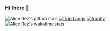 ### Hi there 👋

<!--
**Alice-Rez/Alice-Rez** is a ✨ _special_ ✨ repository because its `README.md` (this file) appears on your GitHub profile.

Here are some ideas to get you started:

- 🔭 I’m currently working on ...
- 🌱 I’m currently learning ...
- 👯 I’m looking to collaborate on ...
- 🤔 I’m looking for help with ...
- 💬 Ask me about ...
- 📫 How to reach me: ...
- 😄 Pronouns: ...
- ⚡ Fun fact: ...
-->

![Alice Rez's github stats](https://github-readme-stats.vercel.app/api?username=Alice-Rez&show_icons=true&bg_color=010459&title_color=f1c88b&text_color=dbdcfd&icon_color=cf8617)
[![Top Langs](https://github-readme-stats.vercel.app/api/top-langs/?username=Alice-Rez&layout=compact&bg_color=010459&title_color=f1c88b&text_color=dbdcfd&icon_color=cf8617)](https://github.com/anuraghazra/github-readme-stats)
[![trophy](https://github-profile-trophy.vercel.app/?username=alice-rez&rank=S,AAA,AA,A)](https://github.com/ryo-ma/github-profile-trophy)
[![Alice Rez's wakatime stats](https://github-readme-stats.vercel.app/api/wakatime?username=Alice-Rez)](https://github.com/anuraghazra/github-readme-stats)
